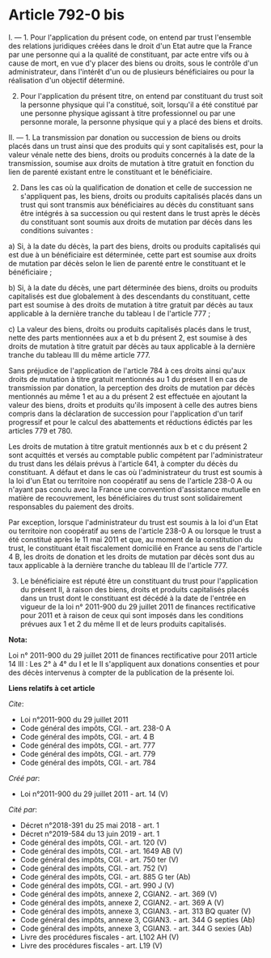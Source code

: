 # Article 792-0 bis

I. ― 1. Pour l'application du présent code, on entend par trust l'ensemble des relations juridiques créées dans le droit d'un
Etat autre que la France par une personne qui a la qualité de constituant, par acte entre vifs ou à cause de mort, en vue d'y
placer des biens ou droits, sous le contrôle d'un administrateur, dans l'intérêt d'un ou de plusieurs bénéficiaires ou pour
la réalisation d'un objectif déterminé. 

2. Pour l'application du présent titre, on entend par constituant du trust soit la personne physique qui l'a constitué, soit,
lorsqu'il a été constitué par une personne physique agissant à titre professionnel ou par une personne morale, la personne
physique qui y a placé des biens et droits. 

II. ― 1. La transmission par donation ou succession de biens ou droits placés dans un trust ainsi que des produits qui y sont
capitalisés est, pour la valeur vénale nette des biens, droits ou produits concernés à la date de la transmission, soumise
aux droits de mutation à titre gratuit en fonction du lien de parenté existant entre le constituant et le bénéficiaire. 

2. Dans les cas où la qualification de donation et celle de succession ne s'appliquent pas, les biens, droits ou produits
capitalisés placés dans un trust qui sont transmis aux bénéficiaires au décès du constituant sans être intégrés à sa
succession ou qui restent dans le trust après le décès du constituant sont soumis aux droits de mutation par décès dans les
conditions suivantes : 

a) Si, à la date du décès, la part des biens, droits ou produits capitalisés qui est due à un bénéficiaire est déterminée,
cette part est soumise aux droits de mutation par décès selon le lien de parenté entre le constituant et le bénéficiaire ; 

b) Si, à la date du décès, une part déterminée des biens, droits ou produits capitalisés est due globalement à des
descendants du constituant, cette part est soumise à des droits de mutation à titre gratuit par décès au taux applicable à la
dernière tranche du tableau I de l'article 777 ; 

c) La valeur des biens, droits ou produits capitalisés placés dans le trust, nette des parts mentionnées aux a et b du
présent 2, est soumise à des droits de mutation à titre gratuit par décès au taux applicable à la dernière tranche du tableau
III du même article 777. 

Sans préjudice de l'application de l'article 784 à ces droits ainsi qu'aux droits de mutation à titre gratuit mentionnés au 1
du présent II en cas de transmission par donation, la perception des droits de mutation par décès mentionnés au même 1 et au
a du présent 2 est effectuée en ajoutant la valeur des biens, droits et produits qu'ils imposent à celle des autres biens
compris dans la déclaration de succession pour l'application d'un tarif progressif et pour le calcul des abattements et
réductions édictés par les articles 779 et 780. 

Les droits de mutation à titre gratuit mentionnés aux b et c du présent 2 sont acquittés et versés au comptable public
compétent par l'administrateur du trust dans les délais prévus à l'article 641, à compter du décès du constituant. A défaut
et dans le cas où l'administrateur du trust est soumis à la loi d'un Etat ou territoire non coopératif au sens de l'article
238-0 A ou n'ayant pas conclu avec la France une convention d'assistance mutuelle en matière de recouvrement, les
bénéficiaires du trust sont solidairement responsables du paiement des droits. 

Par exception, lorsque l'administrateur du trust est soumis à la loi d'un Etat ou territoire non coopératif au sens de
l'article 238-0 A ou lorsque le trust a été constitué après le 11 mai 2011 et que, au moment de la constitution du trust, le
constituant était fiscalement domicilié en France au sens de l'article 4 B, les droits de donation et les droits de mutation
par décès sont dus au taux applicable à la dernière tranche du tableau III de l'article 777.

3. Le bénéficiaire est réputé être un constituant du trust pour l'application du présent II, à raison des biens, droits et
produits capitalisés placés dans un trust dont le constituant est décédé à la date de l'entrée en vigueur de la loi n°
2011-900 du 29 juillet 2011 de finances rectificative pour 2011 et à raison de ceux qui sont imposés dans les conditions
prévues aux 1 et 2 du même II et de leurs produits capitalisés.

**Nota:**

Loi n° 2011-900 du 29 juillet 2011 de finances rectificative pour 2011 article 14 III : Les 2° à 4° du I et le II
s'appliquent aux donations consenties et pour des décès intervenus à compter de la publication de la présente loi.

**Liens relatifs à cet article**

_Cite_:

  - Loi n°2011-900 du 29 juillet 2011
  - Code général des impôts, CGI. - art. 238-0 A
  - Code général des impôts, CGI. - art. 4 B
  - Code général des impôts, CGI. - art. 777
  - Code général des impôts, CGI. - art. 779
  - Code général des impôts, CGI. - art. 784

_Créé par_:

  - Loi n°2011-900 du 29 juillet 2011 - art. 14 (V)

_Cité par_:

  - Décret n°2018-391 du 25 mai 2018 - art. 1
  - Décret n°2019-584 du 13 juin 2019 - art. 1
  - Code général des impôts, CGI. - art. 120 (V)
  - Code général des impôts, CGI. - art. 1649 AB (V)
  - Code général des impôts, CGI. - art. 750 ter (V)
  - Code général des impôts, CGI. - art. 752 (V)
  - Code général des impôts, CGI. - art. 885 G ter (Ab)
  - Code général des impôts, CGI. - art. 990 J (V)
  - Code général des impôts, annexe 2, CGIAN2. - art. 369 (V)
  - Code général des impôts, annexe 2, CGIAN2. - art. 369 A (V)
  - Code général des impôts, annexe 3, CGIAN3. - art. 313 BQ quater (V)
  - Code général des impôts, annexe 3, CGIAN3. - art. 344 G septies (Ab)
  - Code général des impôts, annexe 3, CGIAN3. - art. 344 G sexies (Ab)
  - Livre des procédures fiscales - art. L102 AH (V)
  - Livre des procédures fiscales - art. L19 (V)
